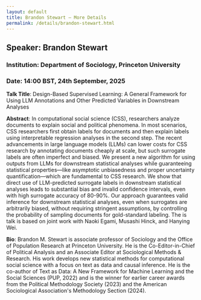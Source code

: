 ```yaml
---
layout: default
title: Brandon Stewart – More Details
permalink: /details/brandon-stewart.html
---
```


## Speaker: Brandon Stewart
### Institution: Department of Sociology, Princeton University
### Date: 14:00 BST, 24th September, 2025

**Talk Title**:  Design-Based Supervised Learning: A General Framework for Using LLM Annotations and Other Predicted Variables in Downstream Analyses

**Abstract**: In computational social science (CSS), researchers analyze documents to explain social and political phenomena. In most scenarios, CSS researchers first obtain labels for documents and then explain labels using interpretable regression analyses in the second step. The recent advancements in large language models (LLMs) can lower costs for CSS research by annotating documents cheaply at scale, but such surrogate labels are often imperfect and biased. We present a new algorithm for using outputs from LLMs for downstream statistical analyses while guaranteeing statistical properties—like asymptotic unbiasedness and proper uncertainty quantification—which are fundamental to CSS research. We show that direct use of LLM-predicted surrogate labels in downstream statistical analyses leads to substantial bias and invalid confidence intervals, even with high surrogate accuracy of 80-90%. Our approach guarantees valid inference for downstream statistical analyses, even when surrogates are arbitrarily biased, without requiring stringent assumptions, by controlling the probability of sampling documents for gold-standard labeling. The is talk is based on joint work with Naoki Egami, Musashi Hinck, and Hanying Wei.

**Bio**: Brandon M. Stewart is associate professor of Sociology and the Office of Population Research at Princeton University. He is the Co-Editor-in-Chief of Political Analysis and an Associate Editor at Sociological Methods & Research. His work develops new statistical methods for computational social science with a focus on text as data and causal inference. He is the co-author of Text as Data: A New Framework for Machine Learning and the Social Sciences (PUP, 2022) and is the winner for earlier career awards from the Political Methodology Society (2023) and the American Sociological Association's Methodology Section (2024).
